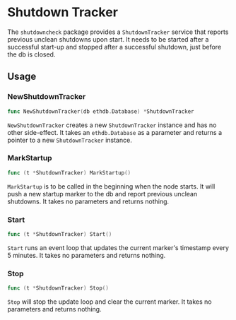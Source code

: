 # Shutdown Tracker

The `shutdowncheck` package provides a `ShutdownTracker` service that reports previous unclean shutdowns upon start. It needs to be started after a successful start-up and stopped after a successful shutdown, just before the db is closed.

## Usage

### NewShutdownTracker

```go
func NewShutdownTracker(db ethdb.Database) *ShutdownTracker
```

`NewShutdownTracker` creates a new `ShutdownTracker` instance and has no other side-effect. It takes an `ethdb.Database` as a parameter and returns a pointer to a new `ShutdownTracker` instance.

### MarkStartup

```go
func (t *ShutdownTracker) MarkStartup()
```

`MarkStartup` is to be called in the beginning when the node starts. It will push a new startup marker to the db and report previous unclean shutdowns. It takes no parameters and returns nothing.

### Start

```go
func (t *ShutdownTracker) Start()
```

`Start` runs an event loop that updates the current marker's timestamp every 5 minutes. It takes no parameters and returns nothing.

### Stop

```go
func (t *ShutdownTracker) Stop()
```

`Stop` will stop the update loop and clear the current marker. It takes no parameters and returns nothing.